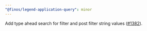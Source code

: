 ```yaml
---
"@finos/legend-application-query": minor
---
```


Add type ahead search for filter and post filter string values ([#1382](https://github.com/finos/legend-studio/issues/1382)).

